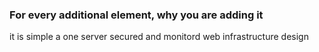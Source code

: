 <h3>For every additional element, why you are adding it</h3>
it is simple  a one server secured and monitord web infrastructure design 

